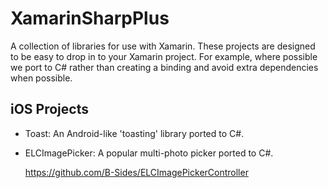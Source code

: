 XamarinSharpPlus
===============

A collection of libraries for use with Xamarin. These projects are designed to be easy to drop in to your Xamarin project. 
For example, where possible we port to C# rather than creating a binding and avoid extra dependencies when possible.

iOS Projects
-----------
* Toast: An Android-like 'toasting' library ported to C#.

* ELCImagePicker: A popular multi-photo picker ported to C#.
   
  https://github.com/B-Sides/ELCImagePickerController